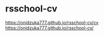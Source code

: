 # rsschool-cv
https://onidzuka777.github.io/rsschool-cv/cv
https://onidzuka777.github.io/rsschool-cv/